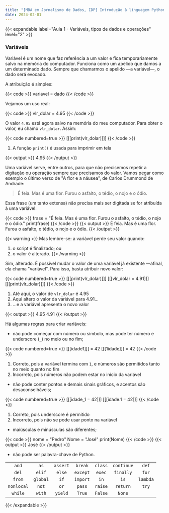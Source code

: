 ```yaml
---
title: "[MBA em Jornalismo de Dados, IDP] Introdução à linguagem Python"
date: 2024-02-01
---
```


{{< expandable label="Aula 1 - Variáveis, tipos de dados e operações" level="2" >}}

### Variáveis

Variável é um nome que faz referência a um valor e fica temporariamente salvo na memória do computador. Funciona como um apelido que damos a um determinado dado. Sempre que chamarmos o apelido &mdash;a variável&mdash;, o dado será evocado.

A atribuição é simples:

{{< code >}}
variavel = dado
{{< /code >}}

Vejamos um uso real:

{{< code >}}
vlr_dolar = 4.95
{{< /code >}}

O valor `4.95` está agora salvo na memória do meu computador. Para obter o valor, eu chamo `vlr_dolar`. Assim:

{{< code numbered=true >}}
[[[print(vlr_dolar)]]]
{{< /code >}}

1. A função `print()` é usada para imprimir em tela

{{< output >}}
4.95
{{< /output >}}

Uma variável serve, entre outros, para que não precisemos repetir a digitação ou operação sempre que precisamos do valor. Vamos pegar como exemplo o último verso de "A flor e a náusea", de Carlos Drummond de Andrade:

> É feia. Mas é uma flor. Furou o asfalto, o tédio, o nojo e o ódio.

Essa frase (um tanto extensa) não precisa mais ser digitada se for atribuída à uma variável:

{{< code >}}
frase = "É feia. Mas é uma flor. Furou o asfalto, o tédio, o nojo e o ódio."
print(frase)
{{< /code >}}
{{< output >}}
É feia. Mas é uma flor. Furou o asfalto, o tédio, o nojo e o ódio.
{{< /output >}}

{{< warning >}}
Mas lembre-se: a variável perde seu valor quando:

1. o script é finalizado; ou
2. o valor é alterado.
{{< /warning >}}

Sim, alterado. É possível mudar o valor de uma variável já existente &mdash;afinal, ela chama "variável". Para isso, basta atribuir novo valor:

{{< code numbered=true >}}
[[[print(vlr_dolar)]]]
[[[vlr_dolar = 4.91]]]
[[[print(vlr_dolar)]]]
{{< /code >}}

1. Até aqui, o valor de `vlr_dolar` é 4.95
2. Aqui altero o valor da variável para 4.91...
3. ...e a variável apresenta o novo valor

{{< output >}}
4.95
4.91
{{< /output >}}

Há algumas regras para criar variáveis:

- não pode começar com número ou símbolo, mas pode ter número e underscore (`_`) no meio ou no fim;

{{< code numbered=true >}}
[[[idade1]]] = 42
[[[1idade]]] = 42
{{< /code >}}

1. Correto, pois a variável termina com `1`, e números são permitidos tanto no meio quanto no fim
2. Incorreto, pois números não podem estar no início da variável

- não pode conter pontos e demais sinais gráficos, e acentos são desaconselháveis;

{{< code numbered=true >}}
[[[idade_1 = 42]]]
[[[idade.1 = 42]]]
{{< /code >}}

1. Correto, pois underscore é permitido
2. Incorreto, pois não se pode usar ponto na variável

- maiúsculas e minúsculas são diferentes;

{{< code >}}
nome = "Pedro"
Nome = "José"
print(Nome)
{{< /code >}}
{{< output >}}
José
{{< /output >}}

- não pode ser palavra-chave de Python.

<table>
<tbody>
<tr>
<td style="text-align:center"><code>and</code></td>
<td style="text-align:center"><code>as</code></td>
<td style="text-align:center"><code>assert</code></td>
<td style="text-align:center"><code>break</code></td>
<td style="text-align:center"><code>class</code></td>
<td style="text-align:center"><code>continue</code></td>
<td style="text-align:center"><code>def</code></td>
</tr>
<tr>
<td style="text-align:center"><code>del</code></td>
<td style="text-align:center"><code>elif</code></td>
<td style="text-align:center"><code>else</code></td>
<td style="text-align:center"><code>except</code></td>
<td style="text-align:center"><code>exec</code></td>
<td style="text-align:center"><code>finally</code></td>
<td style="text-align:center"><code>for</code></td>
</tr>
<tr>
<td style="text-align:center"><code>from</code></td>
<td style="text-align:center"><code>global</code></td>
<td style="text-align:center"><code>if</code></td>
<td style="text-align:center"><code>import</code></td>
<td style="text-align:center"><code>in</code></td>
<td style="text-align:center"><code>is</code></td>
<td style="text-align:center"><code>lambda</code></td>
</tr>
<tr>
<td style="text-align:center"><code>nonlocal</code></td>
<td style="text-align:center"><code>not</code></td>
<td style="text-align:center"><code>or</code></td>
<td style="text-align:center"><code>pass</code></td>
<td style="text-align:center"><code>raise</code></td>
<td style="text-align:center"><code>return</code></td>
<td style="text-align:center"><code>try</code></td>
</tr>
<tr>
<td style="text-align:center"><code>while</code></td>
<td style="text-align:center"><code>with</code></td>
<td style="text-align:center"><code>yield</code></td>
<td style="text-align:center"><code>True</code></td>
<td style="text-align:center"><code>False</code></td>
<td style="text-align:center"><code>None</code></td>
</tr>
</tbody>
</table>

{{< /expandable >}}